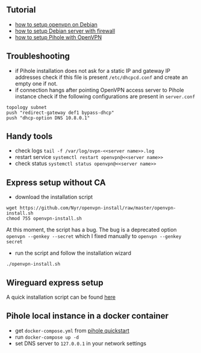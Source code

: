 ## Tutorial
* [how to setup openvpn on Debian](https://www.digitalocean.com/community/tutorials/how-to-set-up-an-openvpn-server-on-debian-10)
* [how to setup Debian server with firewall](https://www.digitalocean.com/community/tutorials/initial-server-setup-with-debian-10)
* [how to setup Pihole with OpenVPN](https://www.digitalocean.com/community/tutorials/how-to-block-advertisements-at-the-dns-level-using-pi-hole-and-openvpn-on-ubuntu-16-04)


## Troubleshooting
* if Pihole installation does not ask for a static IP and gateway IP addresses check if this file is present `/etc/dhcpcd.conf` and create an empty one if not.
* if connection hangs after pointing OpenVPN access server to Pihole instance check if the following configurations are present  in `server.conf`
```
topology subnet
push "redirect-gateway def1 bypass-dhcp"
push "dhcp-option DNS 10.8.0.1"
```

## Handy tools

* check logs `tail -f /var/log/ovpn-<<server name>>.log`
* restart service `systemctl restart openvpn@<<server name>>`
* check status `systemctl status openvpn@<<server name>>`

## Express setup without CA
* download the installation script
```shell
wget https://github.com/Nyr/openvpn-install/raw/master/openvpn-install.sh
chmod 755 openvpn-install.sh
```

At this moment, the script has a bug. The bug is a deprecated option `openvpn --genkey --secret` which I fixed manually to `openvpn --genkey secret`

* run the script and follow the installation wizard

```shell
./openvpn-install.sh
```

## Wireguard express setup
A quick installation script can be found [here](https://coin.host/blog/how-to-set-up-a-private-wireguard-vpn-server-on-a-vps)

## Pihole local instance in a docker container
* get `docker-compose.yml` from [pihole quickstart](https://github.com/turisap/ovpn-configs.git)
* run `docker-compose up -d`
* set DNS server to `127.0.0.1` in your network settings
